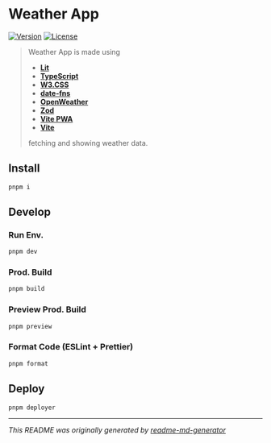 # Weather App
[![Version](https://img.shields.io/badge/dynamic/json?url=https://raw.githubusercontent.com/eldarlrd/weather-app/main/package.json&query=version&logo=git-extensions&label=version&labelColor=475569&color=0284c7)](https://github.com/eldarlrd/weather-app/blob/main/package.json)
[![License](https://img.shields.io/badge/dynamic/json?url=https://raw.githubusercontent.com/eldarlrd/weather-app/main/package.json&query=license&logo=open-source-initiative&logoColor=fff&label=license&labelColor=475569&color=c026d3)](https://github.com/eldarlrd/weather-app/blob/main/LICENSE)

> Weather App is made using
> - **[Lit](https://lit.dev)**
> - **[TypeScript](https://typescriptlang.org)**
> - **[W3.CSS](https://w3schools.com/w3css)**
> - **[date-fns](https://date-fns.org)**
> - **[OpenWeather](https://openweathermap.org/api)**
> - **[Zod](https://zod.dev)**
> - **[Vite PWA](https://vite-pwa-org.netlify.app)**
> - **[Vite](https://vite.dev)**
>
> fetching and showing weather data.

## Install
```sh
pnpm i
```
## Develop
### Run Env.
```sh
pnpm dev
```
### Prod. Build
```sh
pnpm build
```
### Preview Prod. Build
```sh
pnpm preview
```
### Format Code (ESLint + Prettier)
```sh
pnpm format
```
## Deploy
```sh
pnpm deployer
```
***
*This README was originally generated by [readme-md-generator](https://github.com/kefranabg/readme-md-generator)*